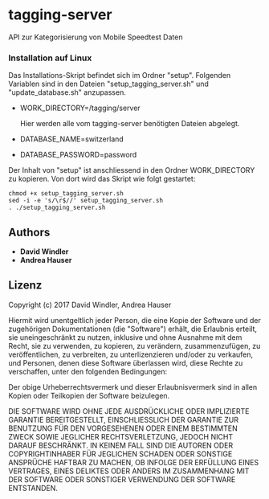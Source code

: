 # tagging-server

API zur Kategorisierung von Mobile Speedtest Daten


### Installation auf Linux

Das Installations-Skript befindet sich im Ordner "setup". Folgenden Variablen sind in den Dateien "setup_tagging_server.sh" 
und "update_database.sh" anzupassen.

* WORK_DIRECTORY=/tagging/server

  Hier werden alle vom tagging-server benötigten Dateien abgelegt.
* DATABASE_NAME=switzerland
* DATABASE_PASSWORD=password

Der Inhalt von "setup" ist anschliessend in den Ordner WORK_DIRECTORY zu kopieren. Von dort wird das Skript wie folgt gestartet:

```
chmod +x setup_tagging_server.sh
sed -i -e 's/\r$//' setup_tagging_server.sh
. ./setup_tagging_server.sh
```

## Authors

* **David Windler**
* **Andrea Hauser**


## Lizenz

Copyright (c) 2017 David Windler, Andrea Hauser

Hiermit wird unentgeltlich jeder Person, die eine Kopie der Software und der zugehörigen Dokumentationen (die "Software") erhält, 
die Erlaubnis erteilt, sie uneingeschränkt zu nutzen, inklusive und ohne Ausnahme mit dem Recht, sie zu verwenden, zu kopieren, 
zu verändern, zusammenzufügen, zu veröffentlichen, zu verbreiten, zu unterlizenzieren und/oder zu verkaufen, und Personen, 
denen diese Software überlassen wird, diese Rechte zu verschaffen, unter den folgenden Bedingungen:

Der obige Urheberrechtsvermerk und dieser Erlaubnisvermerk sind in allen Kopien oder Teilkopien der Software beizulegen.

DIE SOFTWARE WIRD OHNE JEDE AUSDRÜCKLICHE ODER IMPLIZIERTE GARANTIE BEREITGESTELLT, EINSCHLIESSLICH DER GARANTIE ZUR BENUTZUNG 
FÜR DEN VORGESEHENEN ODER EINEM BESTIMMTEN ZWECK SOWIE JEGLICHER RECHTSVERLETZUNG, JEDOCH NICHT DARAUF BESCHRÄNKT. IN KEINEM 
FALL SIND DIE AUTOREN ODER COPYRIGHTINHABER FÜR JEGLICHEN SCHADEN ODER SONSTIGE ANSPRÜCHE HAFTBAR ZU MACHEN, OB INFOLGE DER 
ERFÜLLUNG EINES VERTRAGES, EINES DELIKTES ODER ANDERS IM ZUSAMMENHANG MIT DER SOFTWARE ODER SONSTIGER VERWENDUNG DER SOFTWARE 
ENTSTANDEN.
